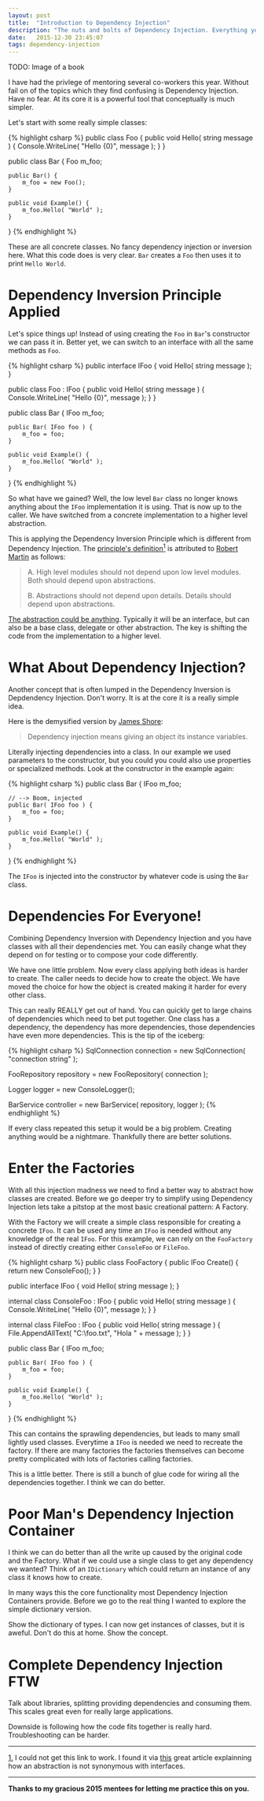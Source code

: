 ```yaml
---
layout: post
title:  "Introduction to Dependency Injection"
description: "The nuts and bolts of Dependency Injection. Everything you need to know plus how it compares against other patterns like a Factory."
date:   2015-12-30 23:45:07
tags: dependency-injection
---
```


TODO: Image of a book

I have had the privlege of mentoring several co-workers this year. Without fail
on of the topics which they find confusing is Dependency Injection. Have no fear.
At its core it is a powerful tool that conceptually is much simpler.

Let's start with some really simple classes:

{% highlight csharp %}
public class Foo {
    public void Hello( string message ) {
        Console.WriteLine( "Hello {0}", message );
    }
}

public class Bar {
    Foo m_foo;

    public Bar() {
        m_foo = new Foo();
    }

    public void Example() {
        m_foo.Hello( "World" );
    }
}
{% endhighlight %}

These are all concrete classes. No fancy dependency injection or inversion
here. What this code does is very clear. ``Bar`` creates a ``Foo`` then
uses it to print ``Hello World``.

Dependency Inversion Principle Applied
===============================================================================

Let's spice things up! Instead of using creating the ``Foo`` in ``Bar``'s
constructor we can pass it in. Better yet, we can switch to an interface with
all the same methods as ``Foo``.

{% highlight csharp %}
public interface IFoo {
    void Hello( string message );
}

public class Foo : IFoo {
    public void Hello( string message ) {
        Console.WriteLine( "Hello {0}", message );
    }
}

public class Bar {
    IFoo m_foo;

    public Bar( IFoo foo ) {
        m_foo = foo;
    }

    public void Example() {
        m_foo.Hello( "World" );
    }
}
{% endhighlight %}

So what have we gained? Well, the low level ``Bar`` class no longer knows
anything about the ``IFoo`` implementation it is using. That is now up to the
caller. We have switched from a concrete implementation to a higher level
abstraction.

This is applying the Dependency Inversion Principle which is different from
Dependency Injection. The [principle's definition][dip]<a href="#di-note-1"><sup id="reverse-di-note-1">1</sup></a> is attributed to
[Robert Martin][bob] as follows:

> A. High level modules should not depend upon low level modules. Both should depend upon abstractions.
>
> B. Abstractions should not depend upon details. Details should depend upon abstractions.

[The abstraction could be anything][di-abstraction]. Typically it will be an
interface, but can also be a base class, delegate or other abstraction. The key
is shifting the code from the implementation to a higher level.

What About Dependency Injection?
===============================================================================

Another concept that is often lumped in the Dependency Inversion is Depdendency
Injection. Don't worry. It is at the core it is a really simple idea.

Here is the demysified version by [James Shore][james]:

> Dependency injection means giving an object its instance variables.

Literally injecting dependencies into a class. In our example we used
parameters to the constructor, but you could you could also use properties or
specialized methods. Look at the constructor in the example again:

{% highlight csharp %}
public class Bar {
    IFoo m_foo;

    // --> Boom, injected
    public Bar( IFoo foo ) {
        m_foo = foo;
    }

    public void Example() {
        m_foo.Hello( "World" );
    }
}
{% endhighlight %}

The ``IFoo`` is injected into the constructor by whatever code is using the
``Bar`` class.

Dependencies For Everyone!
===============================================================================

Combining Dependency Inversion with Dependency Injection and you have classes
with all their dependencies met. You can easily change what they depend on for
testing or to compose your code differently.

We have one little problem. Now every class applying both ideas is harder to
create. The caller needs to decide how to create the object. We have moved the
choice for how the object is created making it harder for every other class.

This can really REALLY get out of hand. You can quickly get to large chains of
dependencies which need to bet put together. One class has a dependency, the
dependency has more dependencies, those dependencies have even more dependencies.
This is the tip of the iceberg:

{% highlight csharp %}
SqlConnection connection = new SqlConnection( "connection string" );

FooRepository repository = new FooRepository( connection );

Logger logger = new ConsoleLogger();

BarService controller = new BarService( repository, logger );
{% endhighlight %}

If every class repeated this setup it would be a big problem. Creating anything
would be a nightmare. Thankfully there are better solutions.

Enter the Factories
===============================================================================

With all this injection madness we need to find a better way to abstract how
classes are created.  Before we go deeper try to simplify using Dependency
Injection lets take a pitstop at the most basic creational pattern: A Factory.

With the Factory we will create a simple class responsible for creating a
concrete ``IFoo``. It can be used any time an ``IFoo`` is needed without any
knowledge of the real ``IFoo``. For this example, we can rely on the
``FooFactory`` instead of directly creating either ``ConsoleFoo`` or ``FileFoo``.

{% highlight csharp %}
public class FooFactory {
    public IFoo Create() {
        return new ConsoleFoo();
    }
}

public interface IFoo {
    void Hello( string message );
}

internal class ConsoleFoo : IFoo {
    public void Hello( string message ) {
        Console.WriteLine( "Hello {0}", message );
    }
}

internal class FileFoo : IFoo {
    public void Hello( string message ) {
        File.AppendAllText( "C:\\foo.txt", "Hola " + message );
    }
}

public class Bar {
    IFoo m_foo;

    public Bar( IFoo foo ) {
        m_foo = foo;
    }

    public void Example() {
        m_foo.Hello( "World" );
    }
}
{% endhighlight %}

This can contains the sprawling dependencies, but leads to many small lightly
used classes. Everytime a ``IFoo`` is needed we need to recreate the factory.
If there are many factories the factories themselves can become pretty
complicated with lots of factories calling factories.

This is a little better. There is still a bunch of glue code for wiring all
the dependencies together. I think we can do better.

Poor Man's Dependency Injection Container
===============================================================================

I think we can do better than all the write up caused by the original code and
the Factory. What if we could use a single class to get any dependency we
wanted? Think of an ``IDictionary`` which could return an instance of any class
it knows how to create.

In many ways this the core functionality most Dependency Injection Containers
provide. Before we go to the real thing I wanted to explore the simple dictionary
version.



Show the dictionary of types. I can now get instances of classes, but it is aweful.
Don't do this at home. Show the concept.

Complete Dependency Injection FTW
===============================================================================

Talk about libraries, splitting providing dependencies and consuming them.
This scales great even for really large applications.

Downside is following how the code fits together is really hard. Troubleshooting
can be harder.

<hr />

<a href="#reverse-di-note-1"><span id="di-note-1">1.</span></a> I could not get this link to work. I found it
via [this][di-abstraction] great article explainning how an abstraction is not synonymous with interfaces.

<hr />

**Thanks to my gracious 2015 mentees for letting me practice this on you.**

[dip]: http://www.objectmentor.com/resources/articles/dip.pdf
[bob]: https://twitter.com/unclebobmartin
[di-abstraction]: https://lostechies.com/derickbailey/2008/10/20/dependency-inversion-abstraction-does-not-mean-interface/
[james]: http://www.jamesshore.com/Blog/Dependency-Injection-Demystified.html
